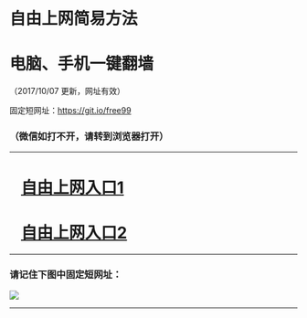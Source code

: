 ﻿# 自由上网简易方法

# 电脑、手机一键翻墙

（2017/10/07 更新，网址有效）

固定短网址：https://git.io/free99

### （微信如打不开，请转到浏览器打开）


***





# &nbsp;&nbsp; <a href="http://ft1633723916.fwq-tz-1001.info/fwqtz01.html?t=100700127431 " target="_blank">自由上网入口1</a>
# &nbsp;&nbsp; <a href="http://ft3184015392.fwq-tz-1002.info/fwqtz02.html?t=10070012348 " target="_blank">自由上网入口2</a>
***

### 请记住下图中固定短网址：

<img src="https://s3-us-west-2.amazonaws.com/fwq-1001/yjfq-20170905okok.png" /> 


***

